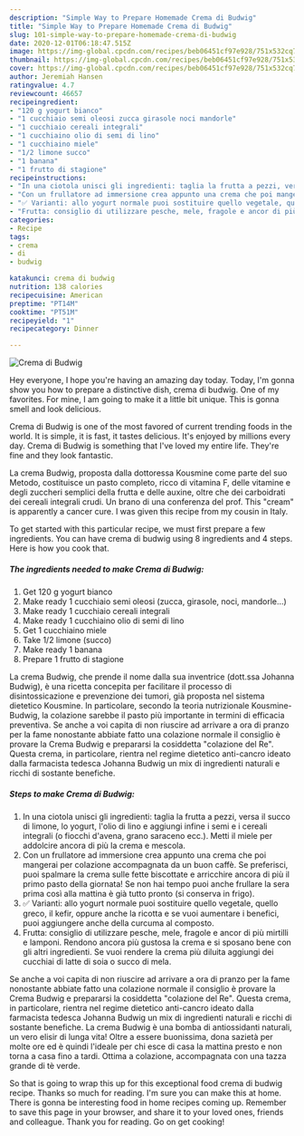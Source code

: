 ```yaml
---
description: "Simple Way to Prepare Homemade Crema di Budwig"
title: "Simple Way to Prepare Homemade Crema di Budwig"
slug: 101-simple-way-to-prepare-homemade-crema-di-budwig
date: 2020-12-01T06:18:47.515Z
image: https://img-global.cpcdn.com/recipes/beb06451cf97e928/751x532cq70/crema-di-budwig-recipe-main-photo.jpg
thumbnail: https://img-global.cpcdn.com/recipes/beb06451cf97e928/751x532cq70/crema-di-budwig-recipe-main-photo.jpg
cover: https://img-global.cpcdn.com/recipes/beb06451cf97e928/751x532cq70/crema-di-budwig-recipe-main-photo.jpg
author: Jeremiah Hansen
ratingvalue: 4.7
reviewcount: 46657
recipeingredient:
- "120 g yogurt bianco"
- "1 cucchiaio semi oleosi zucca girasole noci mandorle"
- "1 cucchiaio cereali integrali"
- "1 cucchiaino olio di semi di lino"
- "1 cucchiaino miele"
- "1/2 limone succo"
- "1 banana"
- "1 frutto di stagione"
recipeinstructions:
- "In una ciotola unisci gli ingredienti: taglia la frutta a pezzi, versa il succo di limone, lo yogurt, l&#39;olio di lino e aggiungi infine i semi e i cereali integrali (o fiocchi d&#39;avena, grano saraceno ecc.). Metti il miele per addolcire ancora di più la crema e mescola."
- "Con un frullatore ad immersione crea appunto una crema che poi mangerai per colazione accompagnata da un buon caffè. Se preferisci, puoi spalmare la crema sulle fette biscottate e arricchire ancora di più il primo pasto della giornata! Se non hai tempo puoi anche frullare la sera prima così alla mattina è già tutto pronto (si conserva in frigo)."
- "✅ Varianti: allo yogurt normale puoi sostituire quello vegetale, quello greco, il kefir, oppure anche la ricotta e se vuoi aumentare i benefici, puoi aggiungere anche della curcuma al composto."
- "Frutta: consiglio di utilizzare pesche, mele, fragole e ancor di più mirtilli e lamponi. Rendono ancora più gustosa la crema e si sposano bene con gli altri ingredienti. Se vuoi rendere la crema più diluita aggiungi dei cucchiai di latte di soia o succo di mela."
categories:
- Recipe
tags:
- crema
- di
- budwig

katakunci: crema di budwig 
nutrition: 138 calories
recipecuisine: American
preptime: "PT14M"
cooktime: "PT51M"
recipeyield: "1"
recipecategory: Dinner

---
```



![Crema di Budwig](https://img-global.cpcdn.com/recipes/beb06451cf97e928/751x532cq70/crema-di-budwig-recipe-main-photo.jpg)

Hey everyone, I hope you're having an amazing day today. Today, I'm gonna show you how to prepare a distinctive dish, crema di budwig. One of my favorites. For mine, I am going to make it a little bit unique. This is gonna smell and look delicious.

Crema di Budwig is one of the most favored of current trending foods in the world. It is simple, it is fast, it tastes delicious. It's enjoyed by millions every day. Crema di Budwig is something that I've loved my entire life. They're fine and they look fantastic.

La crema Budwig, proposta dalla dottoressa Kousmine come parte del suo Metodo, costituisce un pasto completo, ricco di vitamina F, delle vitamine e degli zuccheri semplici della frutta e delle auxine, oltre che dei carboidrati dei cereali integrali crudi. Un brano di una conferenza del prof. This &#34;cream&#34; is apparently a cancer cure. I was given this recipe from my cousin in Italy.


To get started with this particular recipe, we must first prepare a few ingredients. You can have crema di budwig using 8 ingredients and 4 steps. Here is how you cook that.

<!--inarticleads1-->

##### The ingredients needed to make Crema di Budwig:

1. Get 120 g yogurt bianco
1. Make ready 1 cucchiaio semi oleosi (zucca, girasole, noci, mandorle...)
1. Make ready 1 cucchiaio cereali integrali
1. Make ready 1 cucchiaino olio di semi di lino
1. Get 1 cucchiaino miele
1. Take 1/2 limone (succo)
1. Make ready 1 banana
1. Prepare 1 frutto di stagione


La crema Budwig, che prende il nome dalla sua inventrice (dott.ssa Johanna Budwig), è una ricetta concepita per facilitare il processo di disintossicazione e prevenzione dei tumori, già proposta nel sistema dietetico Kousmine. In particolare, secondo la teoria nutrizionale Kousmine-Budwig, la colazione sarebbe il pasto più importante in termini di efficacia preventiva. Se anche a voi capita di non riuscire ad arrivare a ora di pranzo per la fame nonostante abbiate fatto una colazione normale il consiglio è provare la Crema Budwig e prepararsi la cosiddetta &#34;colazione del Re&#34;. Questa crema, in particolare, rientra nel regime dietetico anti-cancro ideato dalla farmacista tedesca Johanna Budwig un mix di ingredienti naturali e ricchi di sostante benefiche. 

<!--inarticleads2-->

##### Steps to make Crema di Budwig:

1. In una ciotola unisci gli ingredienti: taglia la frutta a pezzi, versa il succo di limone, lo yogurt, l&#39;olio di lino e aggiungi infine i semi e i cereali integrali (o fiocchi d&#39;avena, grano saraceno ecc.). Metti il miele per addolcire ancora di più la crema e mescola.
1. Con un frullatore ad immersione crea appunto una crema che poi mangerai per colazione accompagnata da un buon caffè. Se preferisci, puoi spalmare la crema sulle fette biscottate e arricchire ancora di più il primo pasto della giornata! Se non hai tempo puoi anche frullare la sera prima così alla mattina è già tutto pronto (si conserva in frigo).
1. ✅ Varianti: allo yogurt normale puoi sostituire quello vegetale, quello greco, il kefir, oppure anche la ricotta e se vuoi aumentare i benefici, puoi aggiungere anche della curcuma al composto.
1. Frutta: consiglio di utilizzare pesche, mele, fragole e ancor di più mirtilli e lamponi. Rendono ancora più gustosa la crema e si sposano bene con gli altri ingredienti. Se vuoi rendere la crema più diluita aggiungi dei cucchiai di latte di soia o succo di mela.


Se anche a voi capita di non riuscire ad arrivare a ora di pranzo per la fame nonostante abbiate fatto una colazione normale il consiglio è provare la Crema Budwig e prepararsi la cosiddetta &#34;colazione del Re&#34;. Questa crema, in particolare, rientra nel regime dietetico anti-cancro ideato dalla farmacista tedesca Johanna Budwig un mix di ingredienti naturali e ricchi di sostante benefiche. La crema Budwig è una bomba di antiossidanti naturali, un vero elisir di lunga vita! Oltre a essere buonissima, dona sazietà per molte ore ed è quindi l&#39;ideale per chi esce di casa la mattina presto e non torna a casa fino a tardi. Ottima a colazione, accompagnata con una tazza grande di tè verde. 

So that is going to wrap this up for this exceptional food crema di budwig recipe. Thanks so much for reading. I'm sure you can make this at home. There is gonna be interesting food in home recipes coming up. Remember to save this page in your browser, and share it to your loved ones, friends and colleague. Thank you for reading. Go on get cooking!
